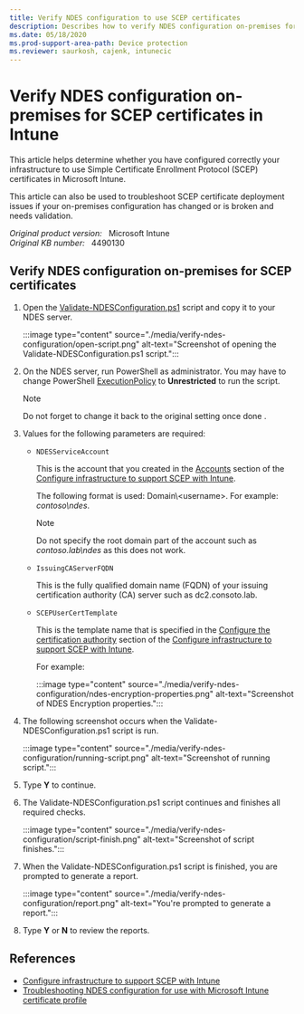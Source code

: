 ```yaml
---
title: Verify NDES configuration to use SCEP certificates
description: Describes how to verify NDES configuration on-premises for Simple Certificate Enrollment Protocol (SCEP) certificates in Microsoft Intune.
ms.date: 05/18/2020
ms.prod-support-area-path: Device protection
ms.reviewer: saurkosh, cajenk, intunecic
---
```

# Verify NDES configuration on-premises for SCEP certificates in Intune

This article helps determine whether you have configured correctly your infrastructure to use Simple Certificate Enrollment Protocol (SCEP) certificates in Microsoft Intune.

This article can also be used to troubleshoot SCEP certificate deployment issues if your on-premises configuration has changed or is broken and needs validation.

_Original product version:_ &nbsp; Microsoft Intune  
_Original KB number:_ &nbsp; 4490130

## Verify NDES configuration on-premises for SCEP certificates

1. Open the [Validate-NDESConfiguration.ps1](https://github.com/microsoftgraph/powershell-intune-samples/blob/master/CertificationAuthority/Validate-NDESConfiguration.ps1) script and copy it to your NDES server.

   :::image type="content" source="./media/verify-ndes-configuration/open-script.png" alt-text="Screenshot of opening the Validate-NDESConfiguration.ps1 script.":::

2. On the NDES server, run PowerShell as administrator. You may have to change PowerShell [ExecutionPolicy](/powershell/module/microsoft.powershell.security/get-executionpolicy?view=powershell-6) to **Unrestricted** to run the script.

   > [!NOTE]
   > Do not forget to change it back to the original setting once done .

3. Values for the following parameters are required:

   - `NDESServiceAccount`

     This is the account that you created in the [Accounts](/mem/intune/protect/certificates-scep-configure#accounts) section of the [Configure infrastructure to support SCEP with Intune](/mem/intune/protect/certificates-scep-configure).

     The following format is used: Domain\\\<username>. For example: *contoso\ndes*.

     > [!NOTE]
     > Do not specify the root domain part of the account such as *contoso.lab\ndes* as this does not work.

   - `IssuingCAServerFQDN`

     This is the fully qualified domain name (FQDN) of your issuing certification authority (CA) server such as dc2.consoto.lab.

   - `SCEPUserCertTemplate`

     This is the template name that is specified in the [Configure the certification authority](/mem/intune/protect/certificates-scep-configure#configure-the-certification-authority) section of the [Configure infrastructure to support SCEP with Intune](/mem/intune/protect/certificates-scep-configure).

     For example:

     :::image type="content" source="./media/verify-ndes-configuration/ndes-encryption-properties.png" alt-text="Screenshot of NDES Encryption properties.":::

4. The following screenshot occurs when the Validate-NDESConfiguration.ps1 script is run.

   :::image type="content" source="./media/verify-ndes-configuration/running-script.png" alt-text="Screenshot of running script.":::

5. Type **Y** to continue.
6. The Validate-NDESConfiguration.ps1 script continues and finishes all required checks.

   :::image type="content" source="./media/verify-ndes-configuration/script-finish.png" alt-text="Screenshot of script finishes.":::

7. When the Validate-NDESConfiguration.ps1 script is finished, you are prompted to generate a report.

   :::image type="content" source="./media/verify-ndes-configuration/report.png" alt-text="You're prompted to generate a report.":::

8. Type **Y** or **N** to review the reports.

## References

- [Configure infrastructure to support SCEP with Intune](/mem/intune/protect/certificates-scep-configure)
- [Troubleshooting NDES configuration for use with Microsoft Intune certificate profile](https://support.microsoft.com/help/4459540/troubleshoot-ndes-configuration-for-use-with-intune)
